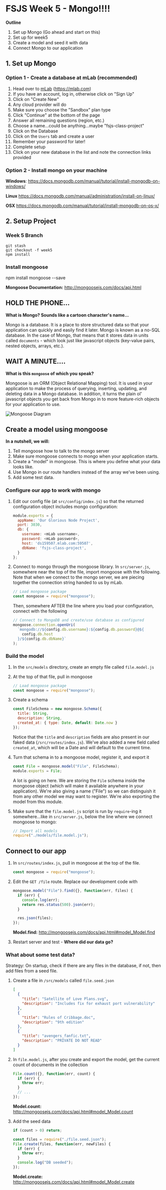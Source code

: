 # FSJS Week 5 - Mongo!!!!

**Outline**

1.  Set up Mongo (Go ahead and start on this)
2.  Set up for week5
3.  Create a model and seed it with data
4.  Connect Mongo to our application

## 1. Set up Mongo

### Option 1 - Create a database at mLab (recommended)

1.  Head over to [mLab](https://mlab.com) (https://mlab.com)
2.  If you have an account, log in, otherwise click on "Sign Up"
3.  Click on "Create New"
4.  Any cloud provider will do
5.  Make sure you choose the "Sandbox" plan type
6.  Click "Continue" at the bottom of the page
7.  Answer all remaining questions (region, etc.)
8.  Choose a name...could be anything...maybe "fsjs-class-project"
9.  Click on the Database
10. Click on the `Users` tab and create a user
11. Remember your password for later!
12. Complete setup
13. Click on your new database in the list and note the connection links provided

### Option 2 - Install mongo on your machine

**Windows**: https://docs.mongodb.com/manual/tutorial/install-mongodb-on-windows/

**Linux**
https://docs.mongodb.com/manual/administration/install-on-linux/

**OSX**
https://docs.mongodb.com/manual/tutorial/install-mongodb-on-os-x/

## 2. Setup Project

### Week 5 Branch

```
git stash
git checkout -f week5
npm install
```

### Install mongoose

npm install mongoose --save

**Mongoose Documentation:** http://mongoosejs.com/docs/api.html

## HOLD THE PHONE...

**What is Mongo? Sounds like a cartoon character's name...**

Mongo is a database. It is a place to store structured data so that your application can quickly and easily find it later. Mongo is known as a no-SQL database. In the case of Mongo, that means that it stores data in units called `documents` - which look just like javascript objects (key-value pairs, nested objects, arrays, etc.).

## WAIT A MINUTE....

**What is this `mongoose` of which you speak?**

Mongoose is an ORM (Object Relational Mapping) tool. It is used in your application to make the process of querying, inserting, updating, and deleting data in a Mongo database. In addition, it turns the plain ol' javascript objects you get back from Mongo in to more feature-rich objects for your application to use.

![Mongoose Diagram](mongoose_diag.png)

## Create a model using mongoose

**In a nutshell, we will:**

1.  Tell mongoose how to talk to the mongo server
2.  Make sure mongoose connects to mongo when your application starts.
3.  Create a "model" in mongoose. This is where you define what your data looks like.
4.  Use Mongo in our route handlers instead of the array we've been using.
5.  Add some test data.

### Configure our app to work with mongo

1.  Edit our config file (at `src/config/index.js`) so that the returned configuration object includes mongo configuration:

    ```javascript
    module.exports = {
      appName: 'Our Glorious Node Project',
      port: 3030,
      db: {
        username: <mLab username>,
        password: <mLab password>,
        host: 'ds159507.mlab.com:59507',
        dbName: 'fsjs-class-project',
      }
    };
    ```

2.  Connect to mongo through the mongoose library. In `src/server.js`, somewhere near the top of the file, import mongoose with the following. Note that when we connect to the mongo server, we are piecing together the connection string handed to us by mLab.
    ```javascript
    // Load mongoose package
    const mongoose = require("mongoose");
    ```
    Then, somewhere AFTER the line where you load your configuration, connect with the following
    ```javascript
    // Connect to MongoDB and create/use database as configured
    mongoose.connection.openUri(
      `mongodb://${config.db.username}:${config.db.password}@${
        config.db.host
      }/${config.db.dbName}`
    );
    ```

### Build the model

1.  In the `src/models` directory, create an empty file called `file.model.js`
2.  At the top of that file, pull in mongoose

    ```javascript
    // Load mongoose package
    const mongoose = require("mongoose");
    ```

3.  Create a schema

    ```javascript
    const FileSchema = new mongoose.Schema({
      title: String,
      description: String,
      created_at: { type: Date, default: Date.now }
    });
    ```

    Notice that the `title` and `description` fields are also present in our faked data (`/src/routes/index.js`). We've also added a new field called `created_at`, which will be a Date and will default to the current time.

4.  Turn that schema in to a mongoose model, register it, and export it

    ```javascript
    const File = mongoose.model("File", FileSchema);
    module.exports = File;
    ```

    A lot is going on here. We are storing the `File` schema inside the mongoose object (which will make it available anywhere in your application). We're also giving a name ("File") so we can distinguish it from any other model we may want to register. We're also exporting the model from this module.

5.  Make sure that the `file.model.js` script is run by `require`-ing it somewhere...like in `src/server.js`, below the line where we connect mongoose to mongo:
    ```javascript
    // Import all models
    require("./models/file.model.js");
    ```

## Connect to our app

1.  In `src/routes/index.js`, pull in mongoose at the top of the file.

    ```javascript
    const mongoose = require("mongoose");
    ```

2.  Edit the `GET /file` route. Replace our development code with

    ```javascript
    mongoose.model("File").find({}, function(err, files) {
      if (err) {
        console.log(err);
        return res.status(500).json(err);
      }

      res.json(files);
    });
    ```

    **Model.find:** http://mongoosejs.com/docs/api.html#model_Model.find

3.  Restart server and test - **Where did our data go?**

### What about some test data?

Strategy: On startup, check if there are any files in the database, if not, then add files from a seed file.

1.  Create a file in `/src/models` called `file.seed.json`

    ```json
    [
      {
        "title": "Satellite of Love Plans.svg",
        "description": "Includes fix for exhaust port vulnerability"
      },
      {
        "title": "Rules of Cribbage.doc",
        "description": "9th edition"
      },
      {
        "title": "avengers_fanfic.txt",
        "description": "PRIVATE DO NOT READ"
      }
    ]
    ```

2.  In `file.model.js`, after you create and export the model, get the current count of documents in the collection

    ```javascript
    File.count({}, function(err, count) {
      if (err) {
        throw err;
      }
      // ...
    });
    ```

    **Model.count:** http://mongoosejs.com/docs/api.html#model_Model.count

3.  Add the seed data

    ```javascript
    if (count > 0) return;

    const files = require("./file.seed.json");
    File.create(files, function(err, newFiles) {
      if (err) {
        throw err;
      }
      console.log("DB seeded");
    });
    ```

    **Model.create:** http://mongoosejs.com/docs/api.html#model_Model.create

```

```
